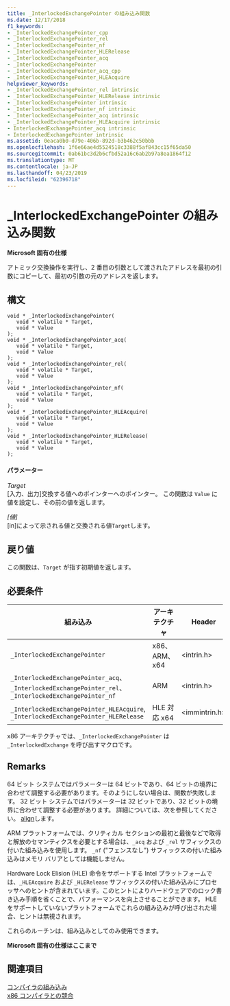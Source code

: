```yaml
---
title: _InterlockedExchangePointer の組み込み関数
ms.date: 12/17/2018
f1_keywords:
- _InterlockedExchangePointer_cpp
- _InterlockedExchangePointer_rel
- _InterlockedExchangePointer_nf
- _InterlockedExchangePointer_HLERelease
- _InterlockedExchangePointer_acq
- _InterlockedExchangePointer
- _InterlockedExchangePointer_acq_cpp
- _InterlockedExchangePointer_HLEAcquire
helpviewer_keywords:
- _InterlockedExchangePointer_rel intrinsic
- _InterlockedExchangePointer_HLERelease intrinsic
- _InterlockedExchangePointer intrinsic
- _InterlockedExchangePointer_nf intrinsic
- _InterlockedExchangePointer_acq intrinsic
- _InterlockedExchangePointer_HLEAcquire intrinsic
- InterlockedExchangePointer_acq intrinsic
- InterlockedExchangePointer intrinsic
ms.assetid: 0eaca0b0-d79e-406b-892d-b3b462c50bbb
ms.openlocfilehash: 1f6e66ae4d5524518c3388f5af843cc15f65da50
ms.sourcegitcommit: 0ab61bc3d2b6cfbd52a16c6ab2b97a8ea1864f12
ms.translationtype: MT
ms.contentlocale: ja-JP
ms.lasthandoff: 04/23/2019
ms.locfileid: "62396718"
---
```

# <a name="interlockedexchangepointer-intrinsic-functions"></a>_InterlockedExchangePointer の組み込み関数

**Microsoft 固有の仕様**

アトミック交換操作を実行し、2 番目の引数として渡されたアドレスを最初の引数にコピーして、最初の引数の元のアドレスを返します。

## <a name="syntax"></a>構文

```
void * _InterlockedExchangePointer(
   void * volatile * Target,
   void * Value
);
void * _InterlockedExchangePointer_acq(
   void * volatile * Target,
   void * Value
);
void * _InterlockedExchangePointer_rel(
   void * volatile * Target,
   void * Value
);
void * _InterlockedExchangePointer_nf(
   void * volatile * Target,
   void * Value
);
void * _InterlockedExchangePointer_HLEAcquire(
   void * volatile * Target,
   void * Value
);
void * _InterlockedExchangePointer_HLERelease(
   void * volatile * Target,
   void * Value
);
```

#### <a name="parameters"></a>パラメーター

*Target*<br/>
[入力、出力]交換する値へのポインターへのポインター。 この関数は `Value` に値を設定し、その前の値を返します。

*[値]*<br/>
[in]によって示される値と交換される値`Target`します。

## <a name="return-value"></a>戻り値

この関数は、`Target` が指す初期値を返します。

## <a name="requirements"></a>必要条件

|組み込み|アーキテクチャ|Header|
|---------------|------------------|------------|
|`_InterlockedExchangePointer`|x86、ARM、x64|\<intrin.h>|
|`_InterlockedExchangePointer_acq`、 `_InterlockedExchangePointer_rel`、 `_InterlockedExchangePointer_nf`|ARM|\<intrin.h>|
|`_InterlockedExchangePointer_HLEAcquire`, `_InterlockedExchangePointer_HLERelease`|HLE 対応 x64|\<immintrin.h>|

x86 アーキテクチャでは、`_InterlockedExchangePointer` は `_InterlockedExchange` を呼び出すマクロです。

## <a name="remarks"></a>Remarks

64 ビット システムではパラメーターは 64 ビットであり、64 ビットの境界に合わせて調整する必要があります。そのようにしない場合は、関数が失敗します。 32 ビット システムではパラメーターは 32 ビットであり、32 ビットの境界に合わせて調整する必要があります。 詳細については、次を参照してください。 [align](../cpp/align-cpp.md)します。

ARM プラットフォームでは、クリティカル セクションの最初と最後などで取得と解放のセマンティクスを必要とする場合は、`_acq` および `_rel` サフィックスの付いた組み込みを使用します。 `_nf` ("フェンスなし") サフィックスの付いた組み込みはメモリ バリアとしては機能しません。

Hardware Lock Elision (HLE) 命令をサポートする Intel プラットフォームでは、`_HLEAcquire` および `_HLERelease` サフィックスの付いた組み込みにプロセッサへのヒントが含まれています。このヒントによりハードウェアでのロック書き込み手順を省くことで、パフォーマンスを向上させることができます。 HLE をサポートしていないプラットフォームでこれらの組み込みが呼び出された場合、ヒントは無視されます。

これらのルーチンは、組み込みとしてのみ使用できます。

**Microsoft 固有の仕様はここまで**

## <a name="see-also"></a>関連項目

[コンパイラの組み込み](../intrinsics/compiler-intrinsics.md)<br/>
[x86 コンパイラとの競合](../build/x64-software-conventions.md#conflicts-with-the-x86-compiler)